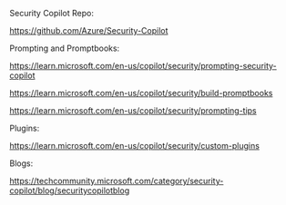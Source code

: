 Security Copilot Repo:

https://github.com/Azure/Security-Copilot

Prompting and Promptbooks:

https://learn.microsoft.com/en-us/copilot/security/prompting-security-copilot

https://learn.microsoft.com/en-us/copilot/security/build-promptbooks

https://learn.microsoft.com/en-us/copilot/security/prompting-tips

Plugins:

https://learn.microsoft.com/en-us/copilot/security/custom-plugins


Blogs:

https://techcommunity.microsoft.com/category/security-copilot/blog/securitycopilotblog
